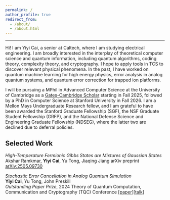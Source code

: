 ```yaml
---
permalink: /
author_profile: true
redirect_from: 
  - /about/
  - /about.html
---
```

<style>
  .page__title {
      display: none;
  }
  .page__content {
      margin-top: -60px; /* Adjust this value as needed */
  }
</style>

----------
Hi! I am Yiyi Cai, a senior at Caltech, where I am studying electrical engineering. I am broadly interested in the interplay of theoretical computer science and quantum information, including quantum algorithms, coding theory, complexity theory, and cryptography. I hope to apply tools in TCS to discover relevant physical phenomena. In the past, I have worked on quantum machine learning for high energy physics, error analysis in analog quantum systems, and quantum error correction for trapped ion platforms. 

I will be pursuing a MPhil in Advanced Computer Science at the University of Cambridge as a [Gates-Cambridge Scholar](https://www.caltech.edu/about/news/yiyi_cai_gates_cambridge_scholarship) starting in Fall 2025, followed by a PhD in Computer Science at Stanford University in Fall 2026. I am a Mellon Mays Undergraduate Research fellow, and I am grateful to have been awarded the Stanford Graduate Fellowship (SGF), the NSF Graduate Student Fellowship (GRFP), and the National Defense Science and Engineering Graduate Fellowship (NDSEG), where the latter two are declined due to deferral policies.  


Selected Work
----------
*High-Temperature Fermionic Gibbs States are Mixtures of Gaussian States*
Akshar Ramkmar, **Yiyi Cai**, Yu Tong, Jiaqing Jiang
arXiv preprint [arXiv:2505.09730](https://www.arxiv.org/abs/2505.09730)

*Stochastic Error Cancellation in Analog Quantum Simulation*  
**Yiyi Cai**, Yu Tong, John Preskill  
*Outstanding Paper Prize*, 2024 Theory of Quantum Computation, Communication and Cryptography (TQC) Conference [[paper](https://drops.dagstuhl.de/entities/document/10.4230/LIPIcs.TQC.2024.2)][[talk](https://www.youtube.com/watch?v=EA1-S-TBRYs&ab_channel=Squid%3ASchoolsforQuantumInformationDevelopment)]



